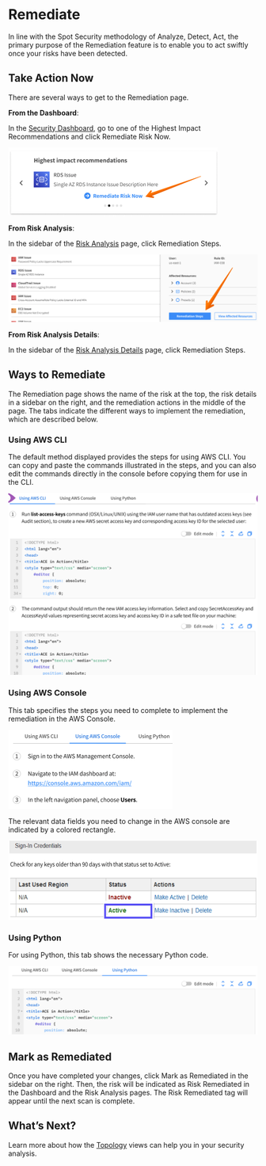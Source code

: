 <meta name="robots" content="noindex">

# Remediate

In line with the Spot Security methodology of Analyze, Detect, Act, the primary purpose of the Remediation feature is to enable you to act swiftly once your risks have been detected.

## Take Action Now

There are several ways to get to the Remediation page.

**From the Dashboard**:

In the [Security Dashboard](spot-security/security-dashboard/), go to one of the Highest Impact Recommendations and click Remediate Risk Now.

<img src="/spot-security/_media/features-remediation-01.png" width="423" height="137" />

**From Risk Analysis**:

In the sidebar of the [Risk Analysis](spot-security/features/analyze-risks/) page, click Remediation Steps.

<img src="/spot-security/_media/features-remediation-02.png" />

**From Risk Analysis Details**:

In the sidebar of the [Risk Analysis Details](spot-security/features/analyze-risks/view-risk-details) page, click Remediation Steps.

## Ways to Remediate

The Remediation page shows the name of the risk at the top, the risk details in a sidebar on the right, and the remediation actions in the middle of the page. The tabs indicate the different ways to implement the remediation, which are described below.

### Using AWS CLI

The default method displayed provides the steps for using AWS CLI. You can copy and paste the commands illustrated in the steps, and you can also edit the commands directly in the console before copying them for use in the CLI.

<img src="/spot-security/_media/features-remediation-03.png" />

### Using AWS Console

This tab specifies the steps you need to complete to implement the remediation in the AWS Console.

<img src="/spot-security/_media/features-remediation-04.png" width="332" height="159" />

The relevant data fields you need to change in the AWS console are indicated by a colored rectangle.

<img src="/spot-security/_media/features-remediation-05.png" width="547" height="160" />

### Using Python

For using Python, this tab shows the necessary Python code.

<img src="/spot-security/_media/features-remediation-06.png" />

## Mark as Remediated

Once you have completed your changes, click Mark as Remediated in the sidebar on the right. Then, the risk will be indicated as Risk Remediated in the Dashboard and the Risk Analysis pages. The Risk Remediated tag will appear until the next scan is complete.

## What’s Next?

Learn more about how the [Topology](spot-security/features/topology) views can help you in your security analysis.
